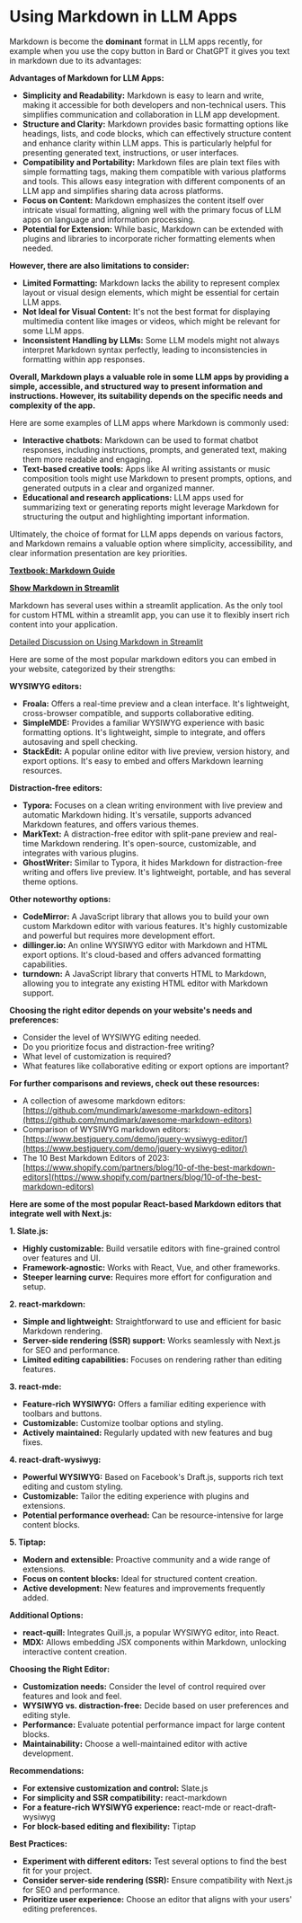 # Using Markdown in LLM Apps

Markdown is become the **dominant** format in LLM apps recently, for example when you use the copy button in Bard or ChatGPT it gives you text in markdown due to its advantages:

**Advantages of Markdown for LLM Apps:**

* **Simplicity and Readability:** Markdown is easy to learn and write, making it accessible for both developers and non-technical users. This simplifies communication and collaboration in LLM app development.
* **Structure and Clarity:** Markdown provides basic formatting options like headings, lists, and code blocks, which can effectively structure content and enhance clarity within LLM apps. This is particularly helpful for presenting generated text, instructions, or user interfaces.
* **Compatibility and Portability:** Markdown files are plain text files with simple formatting tags, making them compatible with various platforms and tools. This allows easy integration with different components of an LLM app and simplifies sharing data across platforms.
* **Focus on Content:** Markdown emphasizes the content itself over intricate visual formatting, aligning well with the primary focus of LLM apps on language and information processing.
* **Potential for Extension:** While basic, Markdown can be extended with plugins and libraries to incorporate richer formatting elements when needed.

**However, there are also limitations to consider:**

* **Limited Formatting:** Markdown lacks the ability to represent complex layout or visual design elements, which might be essential for certain LLM apps.
* **Not Ideal for Visual Content:** It's not the best format for displaying multimedia content like images or videos, which might be relevant for some LLM apps.
* **Inconsistent Handling by LLMs:** Some LLM models might not always interpret Markdown syntax perfectly, leading to inconsistencies in formatting within app responses.

**Overall, Markdown plays a valuable role in some LLM apps by providing a simple, accessible, and structured way to present information and instructions. However, its suitability depends on the specific needs and complexity of the app.**

Here are some examples of LLM apps where Markdown is commonly used:

* **Interactive chatbots:** Markdown can be used to format chatbot responses, including instructions, prompts, and generated text, making them more readable and engaging.
* **Text-based creative tools:** Apps like AI writing assistants or music composition tools might use Markdown to present prompts, options, and generated outputs in a clear and organized manner.
* **Educational and research applications:** LLM apps used for summarizing text or generating reports might leverage Markdown for structuring the output and highlighting important information.

Ultimately, the choice of format for LLM apps depends on various factors, and Markdown remains a valuable option where simplicity, accessibility, and clear information presentation are key priorities.

**[Textbook: Markdown Guide](https://dl.icdst.org/pdfs/files3/c79990b0b853932d36ddc117ce2503e3.pdf)**

**[Show Markdown in Streamlit](https://docs.streamlit.io/library/api-reference/text/st.markdown)**

Markdown has several uses within a streamlit application. As the only tool for custom HTML within a streamlit app, you can use it to flexibly insert rich content into your application.

[Detailed Discussion on Using Markdown in Streamlit](https://pmbaumgartner.github.io/streamlitopedia/markdown.html)

Here are some of the most popular markdown editors you can embed in your website, categorized by their strengths:

**WYSIWYG editors:**

* **Froala:** Offers a real-time preview and a clean interface. It's lightweight, cross-browser compatible, and supports collaborative editing.
* **SimpleMDE:** Provides a familiar WYSIWYG experience with basic formatting options. It's lightweight, simple to integrate, and offers autosaving and spell checking.
* **StackEdit:** A popular online editor with live preview, version history, and export options. It's easy to embed and offers Markdown learning resources.

**Distraction-free editors:**

* **Typora:** Focuses on a clean writing environment with live preview and automatic Markdown hiding. It's versatile, supports advanced Markdown features, and offers various themes.
* **MarkText:** A distraction-free editor with split-pane preview and real-time Markdown rendering. It's open-source, customizable, and integrates with various plugins.
* **GhostWriter:** Similar to Typora, it hides Markdown for distraction-free writing and offers live preview. It's lightweight, portable, and has several theme options.

**Other noteworthy options:**

* **CodeMirror:** A JavaScript library that allows you to build your own custom Markdown editor with various features. It's highly customizable and powerful but requires more development effort.
* **dillinger.io:** An online WYSIWYG editor with Markdown and HTML export options. It's cloud-based and offers advanced formatting capabilities.
* **turndown:** A JavaScript library that converts HTML to Markdown, allowing you to integrate any existing HTML editor with Markdown support.

**Choosing the right editor depends on your website's needs and preferences:**

* Consider the level of WYSIWYG editing needed.
* Do you prioritize focus and distraction-free writing?
* What level of customization is required?
* What features like collaborative editing or export options are important?

**For further comparisons and reviews, check out these resources:**

* A collection of awesome markdown editors: [https://github.com/mundimark/awesome-markdown-editors](https://github.com/mundimark/awesome-markdown-editors)
* Comparison of WYSIWYG markdown editors: [https://www.bestjquery.com/demo/jquery-wysiwyg-editor/](https://www.bestjquery.com/demo/jquery-wysiwyg-editor/)
* The 10 Best Markdown Editors of 2023: [https://www.shopify.com/partners/blog/10-of-the-best-markdown-editors](https://www.shopify.com/partners/blog/10-of-the-best-markdown-editors)


 **Here are some of the most popular React-based Markdown editors that integrate well with Next.js:**

**1. Slate.js:**

- **Highly customizable:** Build versatile editors with fine-grained control over features and UI.
- **Framework-agnostic:** Works with React, Vue, and other frameworks.
- **Steeper learning curve:** Requires more effort for configuration and setup.

**2. react-markdown:**

- **Simple and lightweight:** Straightforward to use and efficient for basic Markdown rendering.
- **Server-side rendering (SSR) support:** Works seamlessly with Next.js for SEO and performance.
- **Limited editing capabilities:** Focuses on rendering rather than editing features.

**3. react-mde:**

- **Feature-rich WYSIWYG:** Offers a familiar editing experience with toolbars and buttons.
- **Customizable:** Customize toolbar options and styling.
- **Actively maintained:** Regularly updated with new features and bug fixes.

**4. react-draft-wysiwyg:**

- **Powerful WYSIWYG:** Based on Facebook's Draft.js, supports rich text editing and custom styling.
- **Customizable:** Tailor the editing experience with plugins and extensions.
- **Potential performance overhead:** Can be resource-intensive for large content blocks.

**5. Tiptap:**

- **Modern and extensible:** Proactive community and a wide range of extensions.
- **Focus on content blocks:** Ideal for structured content creation.
- **Active development:** New features and improvements frequently added.

**Additional Options:**

- **react-quill:** Integrates Quill.js, a popular WYSIWYG editor, into React.
- **MDX:** Allows embedding JSX components within Markdown, unlocking interactive content creation.

**Choosing the Right Editor:**

- **Customization needs:** Consider the level of control required over features and look and feel.
- **WYSIWYG vs. distraction-free:** Decide based on user preferences and editing style.
- **Performance:** Evaluate potential performance impact for large content blocks.
- **Maintainability:** Choose a well-maintained editor with active development.

**Recommendations:**

- **For extensive customization and control:** Slate.js
- **For simplicity and SSR compatibility:** react-markdown
- **For a feature-rich WYSIWYG experience:** react-mde or react-draft-wysiwyg
- **For block-based editing and flexibility:** Tiptap

**Best Practices:**

- **Experiment with different editors:** Test several options to find the best fit for your project.
- **Consider server-side rendering (SSR):** Ensure compatibility with Next.js for SEO and performance.
- **Prioritize user experience:** Choose an editor that aligns with your users' editing preferences.


